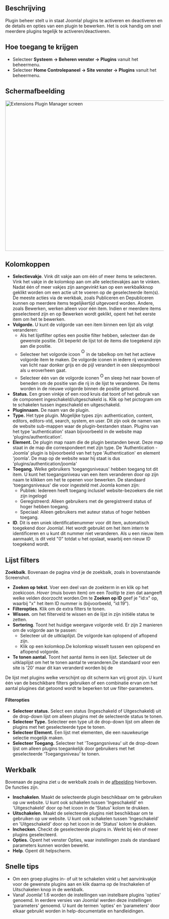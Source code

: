 <!-- Filename: Help4.x:Plugins / Display title: Plugins -->

## Beschrijving

Plugin beheer stelt u in staat Joomla! plugins te activeren en
deactiveren en de details en opties van een plugin te bewerken. Het is
ook handig om snel meerdere plugins tegelijk te activeren/deactiveren.

## Hoe toegang te krijgen

- Selecteer **Systeem → Beheren venster → Plugins** vanuit het
  beheermenu.
- Selecteer **Home Controlepaneel → Site venster → Plugins**
  vanuit het beheermenu.

## Schermafbeelding

<img
src="https://docs.joomla.org/images/thumb/f/f4/Help-4x-Extensions-Plugin-Manager-screen-nl.png/800px-Help-4x-Extensions-Plugin-Manager-screen-nl.png"
decoding="async"
srcset="https://docs.joomla.org/images/f/f4/Help-4x-Extensions-Plugin-Manager-screen-nl.png 1.5x"
data-file-width="1136" data-file-height="678" width="800" height="477"
alt="Extensions Plugin Manager screen" />

## Kolomkoppen

- **Selectievakje**. Vink dit vakje aan om één of meer items te
  selecteren. Vink het vakje in de kolomkop aan om alle selectievakjes
  aan te vinken. Nadat één of meer vakjes zijn aangevinkt kan op een
  werkbalkknop geklikt worden om een actie uit te voeren op de
  geselecteerde item(s). De meeste acties via de werkbak, zoals
  Publiceren en Depubliceren kunnen op meerdere items tegelijkertijd
  uitgevoerd worden. Andere, zoals Bewerken, werken alleen voor één
  item. Indien er meerdere items geselecteerd zijn en op Bewerken wordt
  geklikt, opent het het eerste item om het te bewerken.
- **Volgorde.** U kunt de volgorde van een item binnen een lijst als
  volgt veranderen:
  - Als het lijstfilter opties een positie filter hebben, selecteer dan
    de gewenste positie. Dit beperkt de lijst tot de items die toegekend
    zijn aan die positie.
  - Selecteer het volgorde icoon <img
    src="https://docs.joomla.org/images/e/ee/Help30-Ordering-colheader-icon.png"
    decoding="async" data-file-width="12" data-file-height="23" width="12"
    height="23" alt="Ordering column header icon" /> in de
    tabelkop om het het actieve volgorde item te maken. De volgorde
    iconen in iedere rij veranderen van licht naar donker grijs en de
    pijl verandert in een sleepsymbool als u eroverheen gaat.
  - Selecteer één van de volgorde iconen <img
    src="https://docs.joomla.org/images/8/87/Help30-Ordering-colheader-grab-bar-icon.png"
    decoding="async" data-file-width="10" data-file-height="21" width="10"
    height="21" alt="Ordering drag icon" /> en
    sleep het naar boven of beneden om de positie van die rij in de
    lijst te veranderen. De items worden in de nieuwe volgorde binnen de
    positie getoond.
- **Status.** Een groen vinkje of een rood kruis dat toont of het
  gebruik van de component ingeschakeld/uitgeschakeld is. Klik op het
  pictogram om te schakelen tussen ingeschakeld en uitgeschakeld.
- **Pluginnaam.** De naam van de plugin.
- **Type.** Het type plugin. Mogelijke types zijn: authentication,
  content, editors, editors-xtd, search, system, en user. Dit zijn ook
  de namen van de website sub-mappen waar de plugin-bestanden staan.
  Plugins van het type 'authentication' staan bijvoorbeeld in de website
  map 'plugins/authentication'.
- **Element.** De plugin map naam die de plugin bestanden bevat. Deze
  map staat in de map die correspondeert met zijn type. De
  'Authentication - Joomla' plugin is bijvoorbeeld van het type
  'Authentication' en element 'joomla'. De map op de website waar hij
  staat is dus 'plugins/authentication/joomla'
- **Toegang.** Welke gebruikers 'toegangsniveaus' hebben toegang tot dit
  item. U kunt het toegangsniveau van een item veranderen door op zijn
  naam te klikken om het te openen voor bewerken. De standaard
  'toegangsniveaus' die voor ingesteld met Joomla komen zijn:
  - Publiek: Iedereen heeft toegang inclusief website-bezoekers die niet
    zijn ingelogd
  - Geregistreerd: Alleen gebruikers met de geregistreerd status of
    hoger hebben toegang.
  - Speciaal: Alleen gebruikers met auteur status of hoger hebben
    toegang.
- **ID**. Dit is een uniek identificatienummer voor dit item,
  automatisch toegekend door Joomla!. Het wordt gebruikt om het item
  intern te identificeren en u kunt dit nummer niet veranderen. Als u
  een nieuw item aanmaakt, is dit veld "0" totdat u het opslaat, waarbij
  een nieuw ID toegekend wordt.

## Lijst filters

**Zoekbalk**. Bovenaan de pagina vind je de zoekbalk, zoals in
bovenstaande Screenshot.

- **Zoeken op tekst**. Voer een deel van de zoekterm in en klik op het
  zoekicoon. *Hover* (muis boven item) om een *Tooltip* te zien dat
  aangeeft welke velden doorzocht worden.Om te **Zoeken op ID** geef je
  "id:x" op, waarbij "x" het item ID nummer is (bijvoorbeeld, "id:19").
- **Filteropties**. Klik om de extra filters te tonen.
- **Wissen.** om het filterveld te wissen en de lijst in zijn initiële
  status te zetten.
- **Sortering**. Toont het huidige weergave volgorde veld. Er zijn 2
  manieren om de volgorde aan te passen:
  - Selecteer uit de uitklaplijst. De volgorde kan oplopend of aflopend
    zijn.
  - Klik op een kolomkop.De kolomkop wisselt tussen een oplopend en
    aflopend volgorde.
- **Te tonen aantal.** Toont het aantal items in een lijst. Selecteer
  uit de uitklaplijst om het te tonen aantal te veranderen.De standaard
  voor een site is '20' maar dit kan veranderd worden bij de

De lijst met plugins welke verschijnt op dit scherm kan vrij groot zijn.
U kunt één van de beschikbare filters gebruiken of een combinatie ervan
om het aantal plugines dat getoond wordt te beperken tot uw
filter-parameters.

#### Filteropties

- **Selecteer status.** Select een status (Ingeschakeld of
  Uitgeschakeld) uit de drop-down lijst om alleen plugins met de
  selecteerde status te tonen.
- **Selecteer Type.** Selecteer een type uit de drop-down lijst om
  alleen de plugins met het geselecteerde type te tonen.
- **Selecteer Element.** Een lijst met elementen, die een nauwkeurige
  selectie mogelijk maken.
- **Selecteer Toegang.** Selecteer het 'Toegangsniveau' uit de drop-down
  ljist om alleen plugins toegankelijk door gebruikers met het
  geselecteerde 'Toegangsniveau' te tonen.

## Werkbalk

Bovenaan de pagina ziet u de werkbalk zoals in de
[afbeelding](#Schermafbeelding) hierboven. De functies zijn.

- **Inschakelen**. Maakt de selecteerde plugin beschikbaar om te
  gebruiken op uw website. U kunt ook schakelen tussen 'Ingeschakeld' en
  'Uitgeschakeld' door op het icoon in de 'Status' kolom te drukken.
- **Uitschakelen**. Maakt de selecteerde plugins niet beschikbaar om te
  gebruiken op uw website. U kunt ook schakelen tussen 'Ingeschakeld' en
  'Uitgeschakeld' door op het icoon in de 'Status' kolom te drukken.
- **Inchecken**. Checkt de geselecteerde plugins in. Werkt bij één of
  meer plugins geselecteerd.
- **Opties.** Opent het venster Opties, waar instellingen zoals de
  standaard parameters kunnen worden bewerkt.
- **Help**. Opent dit helpscherm.

## Snelle tips

- Om een groep plugins in- of uit te schakelen vinkt u het aanvinkvakje
  voor de gewenste plugins aan en klik daarna op de Inschakelen of
  Uitschakelen knop in de werkbalk.
- Vanaf Joomla! 1.6 worden de instellingen van instelbare plugins
  'opties' genoemd. In eerdere versies van Joomla! werden deze
  instellingen 'parameters' genoemd. U kunt de termen 'opties' en
  'parameters' door elkaar gebruikt worden in help-documentatie en
  handleidingen.
